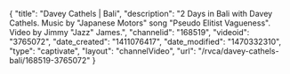 {
    "title": "Davey Cathels | Bali",
    "description": "2 Days in Bali with Davey Cathels. Music by \"Japanese Motors\" song \"Pseudo Elitist Vagueness\". Video by Jimmy \"Jazz\" James.",
    "channelid": "168519",
    "videoid": "3765072",
    "date_created": "1411076417",
    "date_modified": "1470332310",
    "type": "captivate",
    "layout": "channelVideo",
    "url": "\/rvca\/davey-cathels-bali\/168519-3765072"
}